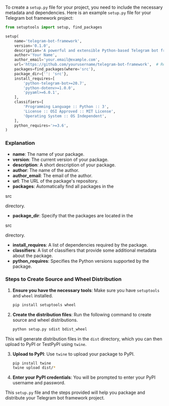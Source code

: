 
To create a `setup.py` file for your project, you need to include the necessary metadata and dependencies. Here is an example `setup.py` file for your Telegram bot framework project:

```python
from setuptools import setup, find_packages

setup(
    name='telegram-bot-framework',
    version='0.1.0',
    description='A powerful and extensible Python-based Telegram bot framework',
    author='Your Name',
    author_email='your.email@example.com',
    url='https://github.com/yourusername/telegram-bot-framework',  # Replace with your repository URL
    packages=find_packages(where='src'),
    package_dir={'': 'src'},
    install_requires=[
        'python-telegram-bot>=20.7',
        'python-dotenv>=1.0.0',
        'pyyaml>=6.0.1',
    ],
    classifiers=[
        'Programming Language :: Python :: 3',
        'License :: OSI Approved :: MIT License',
        'Operating System :: OS Independent',
    ],
    python_requires='>=3.6',
)
```

### Explanation

- **name**: The name of your package.
- **version**: The current version of your package.
- **description**: A short description of your package.
- **author**: The name of the author.
- **author_email**: The email of the author.
- **url**: The URL of the package's repository.
- **packages**: Automatically find all packages in the

src

 directory.

- **package_dir**: Specify that the packages are located in the

src

 directory.

- **install_requires**: A list of dependencies required by the package.
- **classifiers**: A list of classifiers that provide some additional metadata about the package.
- **python_requires**: Specifies the Python versions supported by the package.

### Steps to Create Source and Wheel Distribution

1. **Ensure you have the necessary tools**: Make sure you have `setuptools` and `wheel` installed.

   ```sh
   pip install setuptools wheel
   ```
2. **Create the distribution files**: Run the following command to create source and wheel distributions.

   ```sh
   python setup.py sdist bdist_wheel
   ```

This will generate distribution files in the `dist` directory, which you can then upload to PyPI or TestPyPI using `twine`.

3. **Upload to PyPI**: Use `twine` to upload your package to PyPI.

   ```sh
   pip install twine
   twine upload dist/*
   ```
4. **Enter your PyPI credentials**: You will be prompted to enter your PyPI username and password.

This `setup.py` file and the steps provided will help you package and distribute your Telegram bot framework project.
